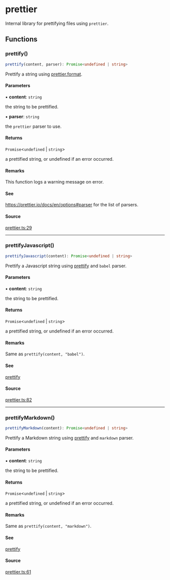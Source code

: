 # prettier

Internal library for prettifying files using `prettier`.

## Functions

### prettify()

```ts
prettify(content, parser): Promise<undefined | string>
```

Prettify a string using [prettier.format](https://prettier.io/docs/en/api#prettierformatsource-options).

#### Parameters

▪ **content**: `string`

the string to be prettified.

▪ **parser**: `string`

the `prettier` parser to use.

#### Returns

`Promise`\<`undefined` \| `string`\>

a prettified string, or undefined if an error occurred.

#### Remarks

This function logs a warning message on error.

#### See

https://prettier.io/docs/en/options#parser for the list of parsers.

#### Source

[prettier.ts:29](https://github.com/graphql-markdown/graphql-markdown/blob/main/packages/utils/src/prettier.ts#L29)

***

### prettifyJavascript()

```ts
prettifyJavascript(content): Promise<undefined | string>
```

Prettify a Javascript string using [prettify](prettier.md#prettify) and `babel` parser.

#### Parameters

▪ **content**: `string`

the string to be prettified.

#### Returns

`Promise`\<`undefined` \| `string`\>

a prettified string, or undefined if an error occurred.

#### Remarks

Same as `prettify(content, "babel")`.

#### See

[prettify](prettier.md#prettify)

#### Source

[prettier.ts:82](https://github.com/graphql-markdown/graphql-markdown/blob/main/packages/utils/src/prettier.ts#L82)

***

### prettifyMarkdown()

```ts
prettifyMarkdown(content): Promise<undefined | string>
```

Prettify a Markdown string using [prettify](prettier.md#prettify) and `markdown` parser.

#### Parameters

▪ **content**: `string`

the string to be prettified.

#### Returns

`Promise`\<`undefined` \| `string`\>

a prettified string, or undefined if an error occurred.

#### Remarks

Same as `prettify(content, "markdown")`.

#### See

[prettify](prettier.md#prettify)

#### Source

[prettier.ts:61](https://github.com/graphql-markdown/graphql-markdown/blob/main/packages/utils/src/prettier.ts#L61)
